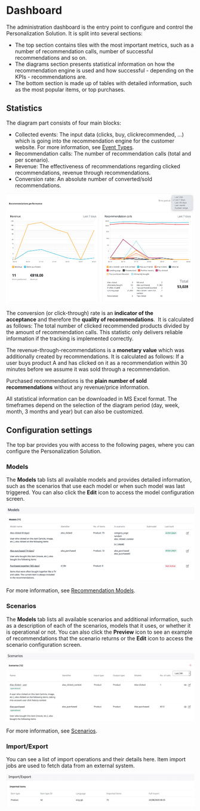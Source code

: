 # Dashboard

The administration dashboard is the entry point to configure and control the Personalization Solution. 
It is split into several sections:

- The top section contains tiles with the most important metrics, such as a number of recommendation calls, number of successful recommendations and so on.
- The diagrams section presents statistical information on how the recommendation engine is used and how successful - depending on the KPIs - recommendations are.
- The bottom section is made up of tables with detailed information, such as the most popular items, or top purchases.

## Statistics

The diagram part consists of four main blocks:

- Collected events:
    The input data (clicks, buy, clickrecommended, ...) which is going into the recommendation engine for the customer website. For more information, see [Event Types](event_types.md).
- Recommendation calls:
    The number of recommendation calls (total and per scenario).
- Revenue:
    The effectiveness of recommendations regarding clicked recommendations, revenue through recommendations.
- Conversion rate:
     An absolute number of converted/sold recommendations.

![Statistics area](img/dashboard_statistics.png "Statistics area")

The conversion (or click-through) rate is an **indicator of the acceptance** and therefore 
the **quality of recommendations**. 
It is calculated as follows: The total number of clicked recommended products divided by the amount of 
recommendation calls. 
This statistic only delivers reliable information if the tracking is implemented correctly.

The revenue-through-recommendations is a **monetary value** which was additionally created by recommendations. 
It is calculated as follows: If a user buys product A and has clicked on it as a recommendation within 
30 minutes before we assume it was sold through a recommendation.

Purchased recommendations is the **plain number of sold recommendations** without any revenue/price information.

All statistical information can be downloaded in MS Excel format. 
The timeframes depend on the selection of the diagram period (day, week, month, 3 months and year) but 
can also be customized.

## Configuration settings

The top bar provides you with access to the following pages, where you can configure the 
Personalization Solution.

### Models

The **Models** tab lists all available models and provides detailed information, such as the scenarios that use each model or when such model was last triggered.
You can also click the **Edit** icon to access the model configuration screen.

![Models tab](img/dashboard_models.png "Models tab")

For more information, see [Recommendation Models](recommendation_models.md).

### Scenarios

The **Models** tab lists all available scenarios and additional information, such as 
a description of each of the scenarios, models that it uses, or whether it is operational or not.
You can also click the **Preview** icon to see an example of recommendations that the scenario 
returns or the **Edit** icon to access the scenario configuration screen.

![Scenarios tab](img/dashboard_scenarios.png "Scenarios tab")

For more information, see [Scenarios](scenarios.md).

### Import/Export

You can see a list of import operations and their details here.
Item import jobs are used to fetch data from an external system. 

![Import/Export tab](img/dashboard_import.png "Import/Export tab")
